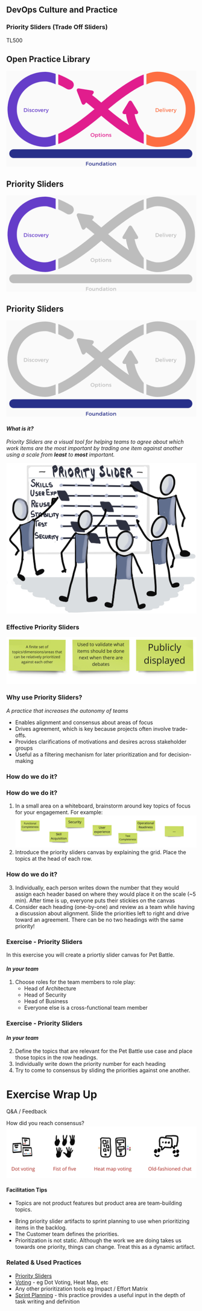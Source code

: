<!-- .slide: data-background-image="images/RH_NewBrand_Background.png" -->
## DevOps Culture and Practice <!-- {.element: class="course-title"} -->
### Priority Sliders (Trade Off Sliders)<!-- {.element: class="title-color"} -->
TL500 <!-- {.element: class="title-color"} -->



<!-- .slide: data-background-size="stretch" data-background-image="images/opl-logo.png", class="white-style" -->
<div class="r-stack">
<div class="fragment fade-out" data-fragment-index="1" >
  <h2>Open Practice Library</h2>
  <img src="images/opl-complete.png">
</div>
<div class="fragment fade-in-then-out" data-fragment-index="1" >
  <h2>Priority Sliders</h2>
  <a target="_blank" href="https://openpracticelibrary.com/practice/priority-liders/">
  <img src="images/opl-discovery.png">
  </a>
</div>
<div class="fragment" data-fragment-index="2" >
  <h2>Priority Sliders</h2>
  <a target="_blank" href="https://openpracticelibrary.com/practice/priority-liders/">
  <img src="images/opl-foundation.png">
  </a>
</div>
</div>



#### <!-- .element: class="title-bottom-left" -->
<!-- .slide: data-background-size="contain" data-background-image="images/priority-sliders/example-who.png", class="white-style" -->



#### <!-- .element: class="title-bottom-left" -->
<!-- .slide: data-background-size="contain" data-background-image="images/priority-sliders/example-priority-sliders.jpg", class="white-style" -->



#### _What is it?_
_Priority Sliders are a visual tool for helping teams to agree about which work items are the most important by trading one item against another using a scale from <strong>least</strong> to <strong>most</strong> important._

![priority-slider-doodle](./images/priority-sliders/priority-slider-doodle.png) <!-- .element: style="max-width: 60%;" -->



### Effective Priority Sliders

![what=is it](images/priority-sliders/what-it-is.png)<!-- .element: class="image-no-shadow image-full-width" -->
<!-- 
- Used to validate which items should be completed next when there is debate
- Publicly displayed
- A finite set of topics/dimensions/areas that can be relatively prioritized against each other
-->



### Why use Priority Sliders?
_A practice that increases the autonomy of teams_
- Enables alignment and consensus about areas of focus
- Drives agreement, which is key because projects often involve trade-offs.
- Provides clarifications of motivations and desires across stakeholder groups 
- Useful as a filtering mechanism for later prioritization and for decision-making



### How do we do it?
<!-- .slide: data-background-size="contain" data-background-image="images/priority-sliders/blank-sliders.png", data-background-opacity="1" -->



### How do we do it?
1. In a small area on a whiteboard, brainstorm around key topics of focus for your engagement. For example: <!-- .element: class="fragment" -->
![example-headings](images/priority-sliders/examples-headings.png)<!-- .element: class="image-no-shadow image-full-width" -->
2. Introduce the priority sliders canvas by explaining the grid. Place the topics at the head of each row. <!-- .element: class="fragment" -->
<!-- .slide: data-background-size="contain" data-background-image="images/priority-sliders/blank-sliders.png", data-background-opacity="0.2" -->



### How do we do it?
3. Individually, each person writes down the number that they would assign each header based on where they would place it on the scale (~5 min). After time is up, everyone puts their stickies on the canvas <!-- .element: class="fragment" -->
4. Consider each heading (one-by-one) and review as a team while having a discussion about alignment. Slide the priorities left to right and drive toward an agreement. There can be no two headings with the same priority! <!-- .element: class="fragment" -->
<!-- .slide: data-background-size="contain" data-background-image="images/priority-sliders/blank-sliders.png", data-background-opacity="0.1" -->



### Exercise - Priority Sliders
In this exercise you will create a priortiy slider canvas for Pet Battle. 
#### *In your team*
1. Choose roles for the team members to role play: 
   * Head of Architecture
   * Head of Security
   * Head of Business
   * Everyone else is a cross-functional team member



### Exercise - Priority Sliders
#### *In your team*
2. Define the topics that are relevant for the Pet Battle use case and place those topics in the row headings. 
3. Individually write down the priority number for each heading
4. Try to come to consensus by sliding the priorities against one another.



# Exercise Wrap Up
Q&A  / Feedback

How did you reach consensus?
![what-is-it](images/priority-sliders/consensus-tools.png)<!-- .element: class="image-no-shadow image-full-width" -->



#### Facilitation Tips
* Topics are not product features but product area are team-building topics.
<!--Tech Editor: I don't understand this first bullet, and "product area are team building topics" has a subject-verb agreement error and is unclear. The first part is ok, "topics are not product features", but the second part confused me. Please edit for better clarity. -->
* Bring priority slider artifacts to sprint planning to use when prioritizing items in the backlog.
* The Customer team defines the priorities.
* Prioritization is not static. Although the work we are doing takes us towards one priority, things can change. Treat this as a dynamic artifact.



<!-- .slide: data-background-image="images/chef-background.png", class="white-style" -->
### Related & Used Practices
- [Priority Sliders](https://openpracticelibrary.com/practice/priority-sliders/)
- [Voting](https://openpracticelibrary.com/practice/) - eg Dot Voting, Heat Map, etc
- Any other prioritization tools eg Impact / Effort Matrix
- [Sprint Planning](https://openpracticelibrary.com/practice/iteration-planning) - this practice provides a useful input in the depth of task writing and definition
